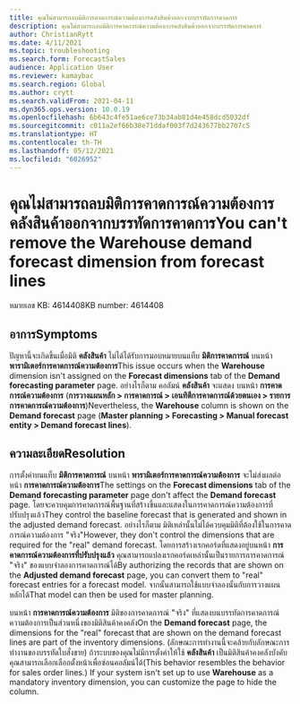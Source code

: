 ```yaml
---
title: คุณไม่สามารถลบมิติการคาดการณ์ความต้องการคลังสินค้าออกจากบรรทัดการคาดการ
description: คุณไม่สามารถลบมิติการคาดการณ์ความต้องการคลังสินค้าออกจากบรรทัดการคาดการ
author: ChristianRytt
ms.date: 4/11/2021
ms.topic: troubleshooting
ms.search.form: ForecastSales
audience: Application User
ms.reviewer: kamaybac
ms.search.region: Global
ms.author: crytt
ms.search.validFrom: 2021-04-11
ms.dyn365.ops.version: 10.0.19
ms.openlocfilehash: 6b643c4fe51ae6ce73b34ab81d4e458dcd5032df
ms.sourcegitcommit: c011a2ef66b38e71ddaf003f7d243677bb2707c5
ms.translationtype: HT
ms.contentlocale: th-TH
ms.lasthandoff: 05/12/2021
ms.locfileid: "6026952"
---
```

# <a name="you-cant-remove-the-warehouse-demand-forecast-dimension-from-forecast-lines"></a><span data-ttu-id="3a3ce-103">คุณไม่สามารถลบมิติการคาดการณ์ความต้องการคลังสินค้าออกจากบรรทัดการคาดการ</span><span class="sxs-lookup"><span data-stu-id="3a3ce-103">You can't remove the Warehouse demand forecast dimension from forecast lines</span></span>

<span data-ttu-id="3a3ce-104">หมายเลข KB: 4614408</span><span class="sxs-lookup"><span data-stu-id="3a3ce-104">KB number: 4614408</span></span>

## <a name="symptoms"></a><span data-ttu-id="3a3ce-105">อาการ</span><span class="sxs-lookup"><span data-stu-id="3a3ce-105">Symptoms</span></span>

<span data-ttu-id="3a3ce-106">ปัญหานี้จะเกิดขึ้นเมื่อมิติ **คลังสินค้า** ไม่ได้ได้รับการมอบหมายบนแท็บ **มิติการคาดการณ์** บนหน้า **พารามิเตอร์การคาดการณ์ความต้องการ**</span><span class="sxs-lookup"><span data-stu-id="3a3ce-106">This issue occurs when the **Warehouse** dimension isn't assigned on the **Forecast dimensions** tab of the **Demand forecasting parameter** page.</span></span> <span data-ttu-id="3a3ce-107">อย่างไรก็ตาม คอลัมน์ **คลังสินค้า** จะแสดง บนหน้า **การคาดการณ์ความต้องการ** (**การวางแผนหลัก \> การคาดการณ์ \> เอนทิตีการคาดการณ์ด้วยตนเอง \> รายการการคาดการณ์ความต้องการ**)</span><span class="sxs-lookup"><span data-stu-id="3a3ce-107">Nevertheless, the **Warehouse** column is shown on the **Demand forecast** page (**Master planning \> Forecasting \> Manual forecast entity \> Demand forecast lines**).</span></span>

## <a name="resolution"></a><span data-ttu-id="3a3ce-108">ความละเอียด</span><span class="sxs-lookup"><span data-stu-id="3a3ce-108">Resolution</span></span>

<span data-ttu-id="3a3ce-109">การตั้งค่าบนแท็บ **มิติการคาดการณ์** บนหน้า **พารามิเตอร์การคาดการณ์ความต้องการ** จะไม่ส่งผลต่อหน้า **การคาดการณ์ความต้องการ**</span><span class="sxs-lookup"><span data-stu-id="3a3ce-109">The settings on the **Forecast dimensions** tab of the **Demand forecasting parameter** page don't affect the **Demand forecast** page.</span></span> <span data-ttu-id="3a3ce-110">โดยจะควบคุมการคาดการณ์พื้นฐานที่สร้างขึ้นและแสดงในการคาดการณ์ความต้องการที่ปรับปรุงแล้ว</span><span class="sxs-lookup"><span data-stu-id="3a3ce-110">They control the baseline forecast that is generated and shown in the adjusted demand forecast.</span></span> <span data-ttu-id="3a3ce-111">อย่างไรก็ตาม มิติเหล่านั้นไม่ได้ควบคุมมิติที่ต้องใช้ในการคาดการณ์ความต้องการ "จริง"</span><span class="sxs-lookup"><span data-stu-id="3a3ce-111">However, they don't control the dimensions that are required for the "real" demand forecast.</span></span> <span data-ttu-id="3a3ce-112">โดยการสร้างเรกคอร์ดที่แสดงอยู่บนหน้า **การคาดการณ์ความต้องการที่ปรับปรุงแล้ว** คุณสามารถแปลงเรกคอร์ดเหล่านั้นเป็นรายการการคาดการณ์ "จริง" ของแบบจำลองการคาดการณ์ได้</span><span class="sxs-lookup"><span data-stu-id="3a3ce-112">By authorizing the records that are shown on the **Adjusted demand forecast** page, you can convert them to "real" forecast entries for a forecast model.</span></span> <span data-ttu-id="3a3ce-113">จากนั้นสามารถใช้แบบจำลองนั้นกับการวางแผนหลักได้</span><span class="sxs-lookup"><span data-stu-id="3a3ce-113">That model can then be used for master planning.</span></span>

<span data-ttu-id="3a3ce-114">บนหน้า **การคาดการณ์ความต้องการ** มิติของการคาดการณ์ "จริง" ที่แสดงบนบรรทัดการคาดการณ์ความต้องการเป็นส่วนหนึ่งของมิติสินค้าคงคลัง</span><span class="sxs-lookup"><span data-stu-id="3a3ce-114">On the **Demand forecast** page, the dimensions for the "real" forecast that are shown on the demand forecast lines are part of the inventory dimensions.</span></span> <span data-ttu-id="3a3ce-115">(ลักษณะการทำงานนี้จะคล้ายกับลักษณะการทำงานของบรรทัดใบสั่งขาย) ถ้าระบบของคุณไม่มีการตั้งค่าให้ใช้ **คลังสินค้า** เป็นมิติสินค้าคงคลังบังคับ คุณสามารถเลือกเลือกตั้งหน้าเพื่อซ่อนคอลัมน์ได้</span><span class="sxs-lookup"><span data-stu-id="3a3ce-115">(This behavior resembles the behavior for sales order lines.) If your system isn't set up to use **Warehouse** as a mandatory inventory dimension, you can customize the page to hide the column.</span></span>
